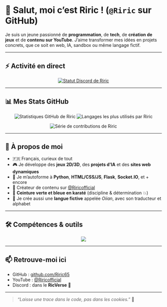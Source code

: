 # 👋 Salut, moi c’est Riric ! (`@Riric` sur GitHub)

Je suis un jeune passionné de **programmation**, de **tech**, de **création de jeux** et de **contenu sur YouTube**. J’aime transformer mes idées en projets concrets, que ce soit en web, IA, sandbox ou même langage fictif.

---

## ⚡ Activité en direct

<p align="center">
  <!-- Remplace TON_ID_DISCORD par ton vrai ID Discord -->
  <a href="https://discord.com/users/1193194341619990558">
    <img src="https://lanyard.cnrad.dev/api/1193194341619990558?theme=dark&borderRadius=5px" alt="Statut Discord de Riric" />
  </a>
</p>

---

## 📊 Mes Stats GitHub

<!-- Remplace TON_NOM_D_UTILISATEUR_GITHUB par ton vrai nom d'utilisateur -->
<p align="center">
  <img align="center" src="https://github-readme-stats.vercel.app/api?username=Riric65&show_icons=true&theme=tokyonight&include_all_commits=true&count_private=true" alt="Statistiques GitHub de Riric" />
  <img align="center" src="https://github-readme-stats.vercel.app/api/top-langs/?username=Riric65&layout=compact&theme=tokyonight" alt="Langages les plus utilisés par Riric" />
</p>
<p align="center">
  <img align="center" src="https://github-readme-streak-stats.herokuapp.com/?user=Riric65&theme=tokyonight" alt="Série de contributions de Riric" />
</p>

---

## 🚀 À propos de moi

- 🇫🇷 Français, curieux de tout
- 🎮 Je développe des **jeux 2D/3D**, des **projets d'IA** et des **sites web dynamiques**
- 🧠 Je m’autoforme à **Python**, **HTML/CSS/JS**, **Flask**, **Socket.IO**, et + encore
- 🎥 Créateur de contenu sur [@Riricofficial](https://www.youtube.com/@Riricofficial)
- 🥋 **Ceinture verte et bleue en karaté** (discipline & détermination 💥)
- 🤖 Je crée aussi une **langue fictive** appelée *Oiian*, avec son traducteur et alphabet

---

## 🛠️ Compétences & outils

<p align="center">
  <a href="https://skillicons.dev">
    <img src="https://skillicons.dev/icons?i=python,html,css,js,flask,sqlite,socketio,git,github,replit,netlify,pygame,blender,vscode" />
  </a>
</p>

---
<!-- Le reste de ton profil ici... -->

## 📫 Retrouve-moi ici

- GitHub : [github.com/Riric65](https://github.com/Riric65)
- YouTube : [@Riricofficial](https://www.youtube.com/@Riricofficial)
- Discord : dans le **RicVerse** 👾

---

> *“Laisse une trace dans le code, pas dans les cookies.”* 🍪
